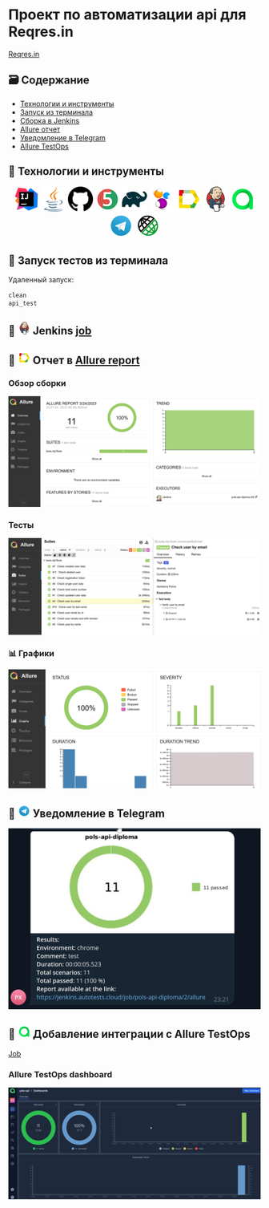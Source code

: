 # Проект по автоматизации api для Reqres.in
<a target="_blank" href="https://reqres.in/">Reqres.in</a>
## :card_file_box: Содержание
- [Технологии и инструменты](#bookmark-технологии-и-инструменты)
- [Запуск из терминала](#bookmark-запуск-тестов-из-терминала)
- [Сборка в Jenkins](#bookmark--jenkins--job-)
- [Allure отчет](#bookmark--отчет-в-allure-report)
- [Уведомление в Telegram](#bookmark--уведомление-в-telegram)
- [Allure TestOps]()

## :bookmark: Технологии и инструменты
<p align="center">
<a href="https://www.jetbrains.com/idea/"><img src="images/logos/IDEA.svg" width="50" height="50"  alt="IDEA"/></a>
<a href="https://www.java.com/"><img src="images/logos/Java.svg" width="50" height="50"  alt="Java"/></a>
<a href="https://github.com/"><img src="images/logos/Github.svg" width="50" height="50"  alt="Github"/></a>
<a href="https://junit.org/junit5/"><img src="images/logos/JUnit5.svg" width="50" height="50"  alt="JUnit5"/></a>
<a href="https://gradle.org/"><img src="images/logos/Gradle.svg" width="50" height="50"  alt="Gradle"/></a>
<a href="https://selenide.org/"><img src="images/logos/Selenide.svg" width="50" height="50"  alt="Selenide"/></a>
<a href="https://github.com/allure-framework/allure2"><img src="images/logos/Allure.svg" width="50" height="50"  alt="Allure"/></a>
<a href="https://www.jenkins.io/"><img src="images/logos/Jenkins.svg" width="50" height="50"  alt="Jenkins"/></a>
<a><img src="images/logos/Allure_TO.svg" width="50" height="50"  alt="Allure TestOps"/></a>
<a><img src="images/logos/Telegram.svg" width="50" height="50"  alt="Telegram"/></a>
<a><img src="images/logos/Rest-Assured.svg" width="50" height="50"  alt="Rest-Assured"/></a>
</p>

## :bookmark: Запуск тестов из терминала
Удаленный запуск:
```
clean
api_test
```
## :bookmark: <img src="images/logos/Jenkins.svg" width="25" height="25"  alt="Jenkins"/></a> Jenkins <a target="_blank" href="https://jenkins.autotests.cloud/job/pols-api-diploma/"> job </a> 

## :bookmark: <img src="images/logos/Allure.svg" width="25" height="25"  alt="Allure"/></a> Отчет в <a target="_blank" href="https://jenkins.autotests.cloud/job/pols-api-diploma/2/allure/">Allure report</a>

### Обзор сборки
<p align="center">
<img title="Allure Overview Dashboard" src="images/screens/overview.jpg">
</p>

### Тесты
<p align="center">
<img title="Allure Suites" src="images/screens/tests.jpg">
</p>

### :bar_chart: Графики
<p align="center">
<img title="Allure Graphs" src="images/screens/graphs.jpg">
</p>

## :bookmark: <img src="images/logos/Telegram.svg" width="25" height="25"  alt="Telegram"/></a> Уведомление в Telegram

<p align="center">
<img title="Allure Overview Dashboard" src="images/screens/telegram.jpg">
</p>

## :bookmark: <img src="images/logos/Allure_TO.svg" width="25" height="25" alt="Allure TestOps"/></a> Добавление интеграции с Allure TestOps
<a target="_blank" href="https://allure.autotests.cloud/project/2081/jobs">Job</a>

### Allure TestOps dashboard
<p align="center">
  <img title="Allure TestOps overview" src="images/screens/dashboard.jpg">
</p>
